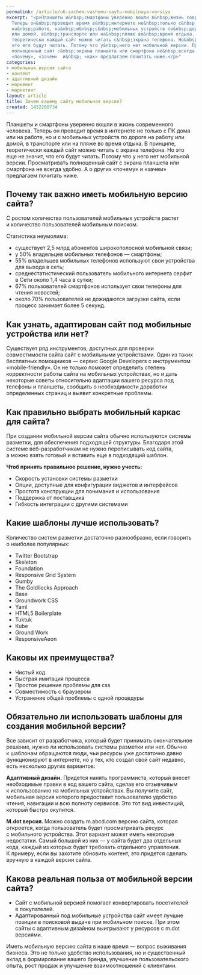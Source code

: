 ```yaml
---
permalink: /article/u6-zachem-vashemu-saytu-mobilnaya-versiya
excerpt: "<p>Планшеты и&nbsp;смартфоны уверенно вошли в&nbsp;жизнь современного человека.
  Теперь он&nbsp;проводит время в&nbsp;интернете не&nbsp;только с&nbsp;ПК дома или
  на&nbsp;работе, но&nbsp;и&nbsp;с&nbsp;мобильных устройств по&nbsp;дороге на&nbsp;работу
  или домой, в&nbsp;транспорте или на&nbsp;пляже во&nbsp;время отдыха. В&nbsp;принципе,
  теоретически каждый сайт можно читать с&nbsp;экрана телефона. Но&nbsp;это еще не&nbsp;значит,
  что его будут читать. Потому что у&nbsp;него нет мобильной версии. Просматривать
  полноценный сайт с&nbsp;экрана планшета или смартфона не&nbsp;всегда удобно. А&nbsp;о&nbsp;других
  «почему», «зачем»  и&nbsp; «как» предлагаем почитать ниже.</p>"
categories:
- мобильная версия сайта
- контент
- адаптивный дизайн
- маркеинг
- маркетинг
layout: article
title: Зачем вашему сайту мобильная версия?
created: 1432208734
---
```

<p>Планшеты и&nbsp;смартфоны уверенно вошли в&nbsp;жизнь современного человека. Теперь он&nbsp;проводит время в&nbsp;интернете не&nbsp;только с&nbsp;ПК дома или на&nbsp;работе, но&nbsp;и&nbsp;с&nbsp;мобильных устройств по&nbsp;дороге на&nbsp;работу или домой, в&nbsp;транспорте или на&nbsp;пляже во&nbsp;время отдыха. В&nbsp;принципе, теоретически каждый сайт можно читать с&nbsp;экрана телефона. Но&nbsp;это еще не&nbsp;значит, что его будут читать. Потому что у&nbsp;него нет мобильной версии. Просматривать полноценный сайт с&nbsp;экрана планшета или смартфона не&nbsp;всегда удобно. А&nbsp;о&nbsp;других «почему» и&nbsp;«зачем» предлагаем почитать ниже.</p>
<p> </p>
<h2>Почему так важно иметь мобильную версию сайта?</h2>
<p> </p>
<p>С&nbsp;ростом количества пользователей мобильных устройств растет и&nbsp;количество пользователей мобильным поиском.</p>
<p>Статистика неумолима:</p>
<ul> 
	<li><span>существует 2,5 млрд абонентов широкополосной мобильной связи;</span></li>
	<li><span>у</span>&nbsp;<span>50% владельцев мобильных телефонов</span>&nbsp;<span>— смартфоны;</span></li>
	<li><span>55% владельцев мобильных телефонов используют свои устройства для выхода в</span>&nbsp;<span>сеть;</span></li>
	<li><span>среднестатистический пользователь мобильного интернета серфит в</span>&nbsp;<span>Сети около 1,4 часа в</span>&nbsp;<span>сутки;</span></li>
	<li><span>67% пользователей смартфонов использует свои телефоны для чтения новостей;</span></li>
	<li><span>около</span>&nbsp;<span>70% пользователей не</span>&nbsp;<span>дожидаются загрузки сайта, если процесс занимает более 5</span>&nbsp;<span>секунд.</span></li>
 </ul>
<p> </p>
<h2>Как узнать, адаптирован сайт под мобильные устройства или нет?</h2>
<p> </p>
<p>Существует ряд инструментов, доступных для проверки совместимости сайта сайт с&nbsp;мобильными устройствами. Один из&nbsp;таких бесплатных помощников&nbsp;— сервис Google Developers c&nbsp;инструментом «mobile-friendly». Он&nbsp;не&nbsp;только поможет определить степень корректности работы сайта на&nbsp;мобильных устройствах, но&nbsp;и&nbsp;дать некоторые советы относительно адаптации вашего ресурса под телефоны и&nbsp;планшеты, сообщить о&nbsp;необходимости доработки определенных страниц и&nbsp;выявит конкретные проблемы.</p>
<p> </p>
<h2>Как правильно выбрать мобильный каркас для сайта?</h2>
<p> </p>
<p>При создании мобильной версии сайта обычно используются системы разметки, для обеспечения подходящей структуры. Благодаря этой системе веб-разработчикам не&nbsp;нужно переписывать код сайта, а&nbsp;можно взять готовый и&nbsp;вставить еще в&nbsp;подходящий шаблон.</p>
<p> </p>
<p><strong>Чтоб принять правильное решение, нужно учесть:</strong></p>
<p> </p>
<ul> 
	<li><span>Скорость установки </span><span>системы разметки</span></li>
	<li><span>Опции, доступные для конфигурации виджетов и</span>&nbsp;<span>интерфейсов</span></li>
	<li><span>Простота конструкции для понимания и</span>&nbsp;<span>использования</span></li>
	<li><span>Поддержка от</span>&nbsp;<span>поставщика</span></li>
	<li><span>Гибкость интеграции с</span>&nbsp;<span>другими системами</span></li>
 </ul>
<p> </p>
<h2>Какие шаблоны лучше использовать?</h2>
<p>Количество <span>систем разметки</span> достаточно разнообразно, если говорить о&nbsp;наиболее популярных:</p>
<p> </p>
<ul> 
	<li><span>Twitter Bo</span><span>otstrap</span></li>
	<li><span>Skeleton</span></li>
	<li><span>Foundation</span></li>
	<li><span>Responsive Grid System</span></li>
	<li><span>Gumby</span></li>
	<li><span>The Goldilocks Approach</span></li>
	<li><span>Base</span></li>
	<li><span>Groundwork CSS</span></li>
	<li><span>Yaml</span></li>
	<li><span>HTML5 Boilerplate</span></li>
	<li><span>Tuktuk</span></li>
	<li><span>Kube</span></li>
	<li><span>Ground Work</span></li>
	<li><span>ResponsiveAeon</span></li>
 </ul>
<p> </p>
<h2>Каковы их&nbsp;преимущества?</h2>
<p> </p>
<ul> 
	<li><span>Чистый код</span></li>
	<li><span>Быстрая имитация процесса</span></li>
	<li><span>Простое решение проблемы для css</span></li>
	<li><span>Совместимость с</span>&nbsp;<span>браузером</span></li>
	<li><span>Устранение общей проблемы с</span>&nbsp;<span>одной процедуры</span></li>
 </ul>
<p> </p>
<h2>Обязательно&nbsp;ли использовать шаблоны для создания мобильной версии?</h2>
<p> </p>
<p>Все зависит от&nbsp;разработчика, который будет принимать окончательное решение, нужно&nbsp;ли использовать <span>системы разметки</span> или нет. Обычно к&nbsp;шаблонам обращаются люди, чьи ресурсы уже достаточно давно функционируют в&nbsp;интернете, но&nbsp;у&nbsp;тех, кто создал свой сайт недавно, есть несколько других вариантов:</p>
<p> </p>
<p><strong>Адаптивный дизайн.</strong> Придется нанять программиста, который внесет необходимые правки в&nbsp;код вашего сайта, сделав его отзывчивым к&nbsp;использованию на&nbsp;мобильных устройствах. Вы&nbsp;получите сайт, мобильная версия которого предоставит пользователю удобство чтения, навигации и&nbsp;всю полноту сервисов. Это тот вид инвестиций, который быстро окупится.</p>
<p> </p>
<p><strong>М.dot версия. </strong>Можно создать m.abcd.com версию сайта, которая откроется, когда пользователь будет просматривать ресурс с&nbsp;мобильного устройства. Этот вариант может иметь некоторые недостатки. Самый большой из&nbsp;них&nbsp;— у&nbsp;сайта будет два отдельных кода, каждый из&nbsp;которых будет требовать отдельного управления. К&nbsp;примеру, если вы&nbsp;захотите обновить контент, это придется сделать вручную в&nbsp;каждой версии сайта.</p>
<p> </p>
<h2>Какова реальная польза от&nbsp;мобильной версии сайта?</h2>
<p> </p>
<p> </p>
<ul> 
	<li><span>Сайт с</span>&nbsp;<span>мобильной версией помогает конвертировать посетителей в</span>&nbsp;<span>покупателей.</span></li>
	<li><span>Адаптированный под мобильные устройства сайт имеет лучшие позиции в</span>&nbsp;<span>поисковой выдаче при мобильном поиске. При этом сайты с</span>&nbsp;<span>адаптивным дизайном выигрывают у</span>&nbsp;<span>ресурсов с</span>&nbsp;<span>m.dot версиями.</span></li>
 </ul>
<p> </p>
<p>Иметь мобильную версию сайта в&nbsp;наше время&nbsp;— вопрос выживания бизнеса. Это не&nbsp;только удобство использования, но&nbsp;и&nbsp;существенный вклад в&nbsp;формирование вашего бренда, улучшение пользовательского опыта, рост продаж и&nbsp;улучшение взаимоотношений с&nbsp;клиентами.</p>
